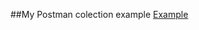 ##My Postman colection example
[Example](https://www.postman.com/planetary-satellite-815988/workspace/petstore-swagger/collection/21973270-d044ede9-ef07-4bd3-99b6-9da51a9c3635?action=share&creator=21973270)
